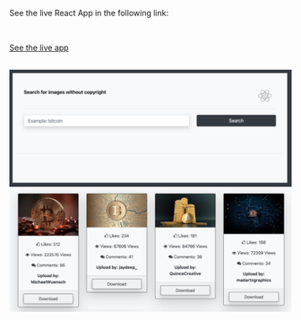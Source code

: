 
See the live React App in the following link:

<br>

<a href="https://search-images-adrian-gette.netlify.app/" style="margin: 0 auto;">See the live app</a>

<br>

<img src="https://github.com/adrianGette/search-images/blob/main/Captura1_searcher.png" alt="captura 1"/>

<br>

<img src="https://github.com/adrianGette/search-images/blob/main/Captura2_searcher.png" alt="captura 2"/>

<br>
